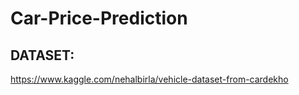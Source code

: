 # Car-Price-Prediction

## DATASET:
https://www.kaggle.com/nehalbirla/vehicle-dataset-from-cardekho
